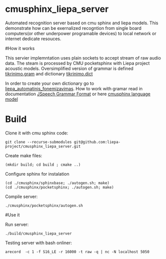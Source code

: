 # cmusphinx_liepa_server
Automated recognition server based on cmu sphinx and liepa models. This demonstrate how can be exernalized recogntion from single board computers(or other underpower programable devices) to local network or internet dedicate resouces.

#How it works

This servier implemntation uses plain sockets to accept stream of raw audio data. The steam is processed by CMU pocketsphinx with Liepa project acoustic models. Oversimplified version of grammar is defined [tikrinimo.gram](https://github.com/liepa-project/cmusphinx_liepa_server/blob/main/model/LiepaASRResources/tikrinimo.gram) and dictionary [tikrinimo.dict](https://github.com/liepa-project/cmusphinx_liepa_server/blob/main/model/LiepaASRResources/tikrinimo.dict)

In order to create your own dictionary go to [liepa_automatinis_fonemizavimas](https://github.com/liepa-project/liepa_automatinis_fonemizavimas). How to work with gramar read in documentation [JSpeech Grammar Format](https://www.w3.org/TR/2000/NOTE-jsgf-20000605/) or here [cmusphinx language model](https://cmusphinx.github.io/wiki/tutoriallm/)

# Build

Clone it with cmu sphinx code:
```
git clone --recurse-submodules git@github.com:liepa-project/cmusphinx_liepa_server.git
```

Create make files:
```
(mkdir build; cd build ; cmake ..)
```

Configure sphinx for instalation
```
(cd ./cmusphinx/sphinxbase; ./autogen.sh; make)
(cd ./cmusphinx/pocketsphinx; ./autogen.sh; make)

```


Compile server:
```
./cmusphinx/pocketsphinx/autogen.sh
```

#Use it


Run server:
```
./build/cmusphinx_liepa_server
```

Testing server with bash onliner:
```
arecord  -c 1 -f S16_LE -r 16000 -t raw -q | nc -N localhost 5050
```


